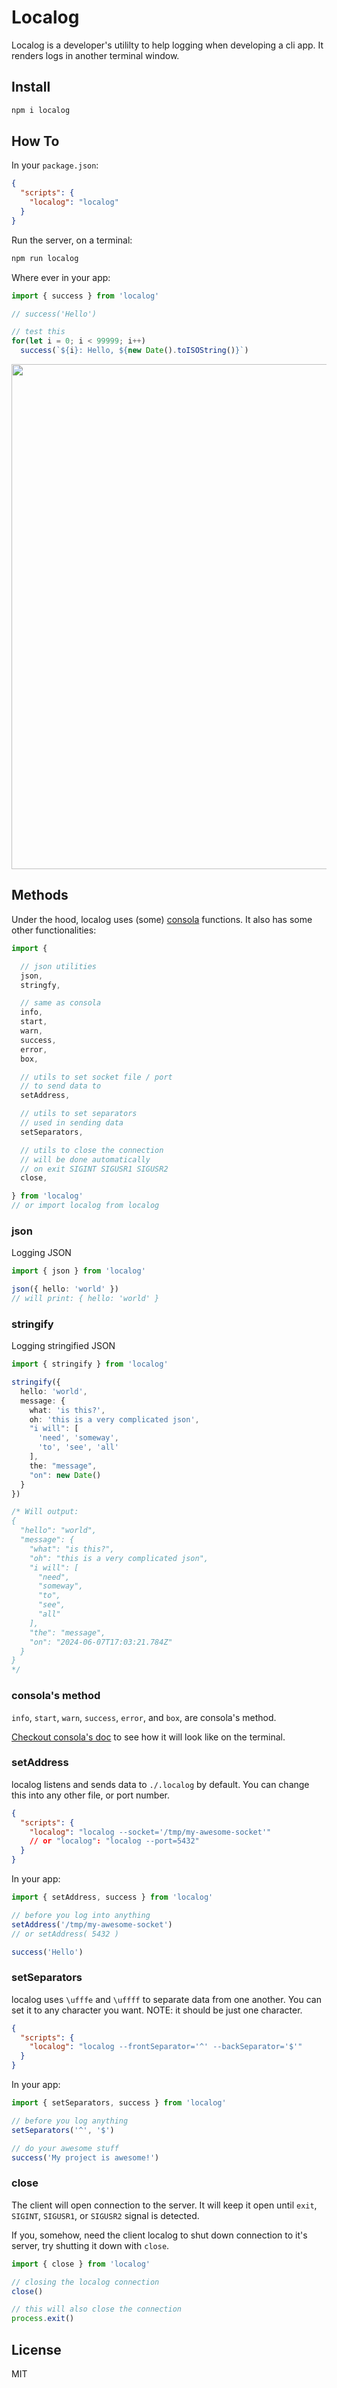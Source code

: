 # Localog

Localog is a developer's utililty to help logging when developing a cli app.
It renders logs in another terminal window.

## Install

```bash
npm i localog
```

## How To

In your `package.json`:

```json
{
  "scripts": {
    "localog": "localog"
  }
}
```

Run the server, on a terminal:

```bash
npm run localog
```

Where ever in your app:

```ts
import { success } from 'localog'

// success('Hello')

// test this
for(let i = 0; i < 99999; i++)
  success(`${i}: Hello, ${new Date().toISOString()}`)
```
<p align="center"><image 
src="https://media.githubusercontent.com/media/juji/localog/main/blob/localog.gif" width="808px" height="auto" style="max-width:100%" /></p>

## Methods

Under the hood, localog uses (some) [consola](https://www.npmjs.com/package/consola) functions. It also has some other functionalities:

```ts
import {

  // json utilities
  json,
  stringfy,

  // same as consola
  info,
  start,
  warn,
  success,
  error,
  box,

  // utils to set socket file / port
  // to send data to
  setAddress,

  // utils to set separators
  // used in sending data
  setSeparators,

  // utils to close the connection
  // will be done automatically 
  // on exit SIGINT SIGUSR1 SIGUSR2
  close,

} from 'localog'
// or import localog from localog
```

### json

Logging JSON

```ts
import { json } from 'localog'

json({ hello: 'world' })
// will print: { hello: 'world' }
```

### stringify

Logging stringified JSON

```ts
import { stringify } from 'localog'

stringify({ 
  hello: 'world', 
  message: {
    what: 'is this?',
    oh: 'this is a very complicated json',
    "i will": [
      'need', 'someway',
      'to', 'see', 'all'
    ],
    the: "message",
    "on": new Date()
  } 
})

/* Will output:
{
  "hello": "world",
  "message": {
    "what": "is this?",
    "oh": "this is a very complicated json",
    "i will": [
      "need",
      "someway",
      "to",
      "see",
      "all"
    ],
    "the": "message",
    "on": "2024-06-07T17:03:21.784Z"
  }
}
*/
```

### consola's method

`info`, `start`, `warn`, `success`, `error`, and `box`, are consola's method.

[Checkout consola's doc](https://www.npmjs.com/package/consola#getting-started) to see how it will look like on the terminal.


### setAddress

localog listens and sends data to `./.localog` by default. 
You can change this into any other file, or port number.

```json
{
  "scripts": {
    "localog": "localog --socket='/tmp/my-awesome-socket'"
    // or "localog": "localog --port=5432"
  }
}
```

In your app:
```ts
import { setAddress, success } from 'localog'

// before you log into anything
setAddress('/tmp/my-awesome-socket')
// or setAddress( 5432 )

success('Hello')
```


### setSeparators

localog uses `\ufffe` and `\uffff` to separate data from one another. 
You can set it to any character you want. 
NOTE: it should be just one character.

```json
{
  "scripts": {
    "localog": "localog --frontSeparator='^' --backSeparator='$'"
  }
}
```

In your app:
```ts
import { setSeparators, success } from 'localog'

// before you log anything
setSeparators('^', '$')

// do your awesome stuff
success('My project is awesome!')
```

### close

The client will open connection to the server. It will keep it open until `exit`, `SIGINT`, 
`SIGUSR1`, or `SIGUSR2` signal is detected.

If you, somehow, need the client localog to shut down connection to it's server,
try shutting it down with `close`.

```ts
import { close } from 'localog'

// closing the localog connection
close()

// this will also close the connection
process.exit()
```


## License

MIT
